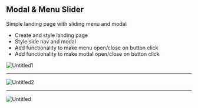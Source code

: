 ## Modal & Menu Slider

Simple landing page with sliding menu and modal

- Create and style landing page
- Style side nav and modal
- Add functionality to make menu open/close on button click
- Add functionality to make modal open/close on button click

![Untitled1](https://user-images.githubusercontent.com/20695270/205129001-2ab0e34b-b174-49ce-9b4d-b74e36a86ebb.png)

<hr>

![Untitled2](https://user-images.githubusercontent.com/20695270/205129007-e596e54c-aff2-4685-a1fa-c99d37016b99.png)

<hr>

![Untitled](https://user-images.githubusercontent.com/20695270/205129011-28a3e14f-8446-4d9f-91fd-358d44235bb6.png)

